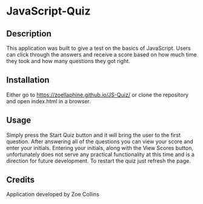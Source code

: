 # JavaScript-Quiz

## Description

This application was built to give a test on the basics of JavaScript. Users can
click through the answers and receive a score based on how much time they took and
how many questions they got right.

## Installation

Either go to https://zoellaphine.github.io/JS-Quiz/ or clone the repository and open 
index.html in a browser.

## Usage

Simply press the Start Quiz button and it will bring the user to the first question.
After answering all of the questions you can view your score and enter your initials.
Entering your initials, along with the View Scores button, unfortunately does not serve
any practical functionality at this time and is a direction for future development.
To restart the quiz just refresh the page.

## Credits

Application developed by Zoe Collins